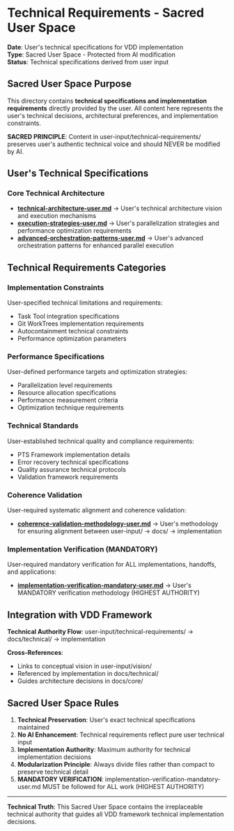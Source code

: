 # Technical Requirements - Sacred User Space

**Date**: User's technical specifications for VDD implementation  
**Type**: Sacred User Space - Protected from AI modification  
**Status**: Technical specifications derived from user input

## Sacred User Space Purpose

This directory contains **technical specifications and implementation requirements** directly provided by the user. All content here represents the user's technical decisions, architectural preferences, and implementation constraints.

**SACRED PRINCIPLE**: Content in user-input/technical-requirements/ preserves user's authentic technical voice and should NEVER be modified by AI.

## User's Technical Specifications

### Core Technical Architecture
- **[technical-architecture-user.md](technical-architecture-user.md)** → User's technical architecture vision and execution mechanisms
- **[execution-strategies-user.md](execution-strategies-user.md)** → User's parallelization strategies and performance optimization requirements
- **[advanced-orchestration-patterns-user.md](advanced-orchestration-patterns-user.md)** → User's advanced orchestration patterns for enhanced parallel execution

## Technical Requirements Categories

### Implementation Constraints
User-specified technical limitations and requirements:
- Task Tool integration specifications
- Git WorkTrees implementation requirements  
- Autocontainment technical constraints
- Performance optimization parameters

### Performance Specifications
User-defined performance targets and optimization strategies:
- Parallelization level requirements
- Resource allocation specifications
- Performance measurement criteria
- Optimization technique requirements

### Technical Standards
User-established technical quality and compliance requirements:
- PTS Framework implementation details
- Error recovery technical specifications
- Quality assurance technical protocols
- Validation framework requirements

### Coherence Validation
User-required systematic alignment and coherence validation:
- **[coherence-validation-methodology-user.md](coherence-validation-methodology-user.md)** → User's methodology for ensuring alignment between user-input/ → docs/ → implementation

### Implementation Verification (MANDATORY)
User-required mandatory verification for ALL implementations, handoffs, and applications:
- **[implementation-verification-mandatory-user.md](implementation-verification-mandatory-user.md)** → User's MANDATORY verification methodology (HIGHEST AUTHORITY)

## Integration with VDD Framework

**Technical Authority Flow**: user-input/technical-requirements/ → docs/technical/ → implementation

**Cross-References**:
- Links to conceptual vision in user-input/vision/
- Referenced by implementation in docs/technical/
- Guides architecture decisions in docs/core/

## Sacred User Space Rules

1. **Technical Preservation**: User's exact technical specifications maintained
2. **No AI Enhancement**: Technical requirements reflect pure user technical input
3. **Implementation Authority**: Maximum authority for technical implementation decisions
4. **Modularization Principle**: Always divide files rather than compact to preserve technical detail
5. **MANDATORY VERIFICATION**: implementation-verification-mandatory-user.md MUST be followed for ALL work (HIGHEST AUTHORITY)

---

**Technical Truth**: This Sacred User Space contains the irreplaceable technical authority that guides all VDD framework technical implementation decisions.